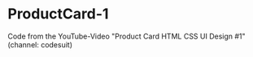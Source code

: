 # ProductCard-1
Code from the YouTube-Video "Product Card HTML CSS UI Design #1" (channel: codesuit)
